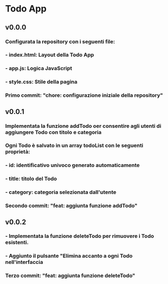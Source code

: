 # Todo App

## v0.0.0
### Configurata la repository con i seguenti file:
### - index.html: Layout della Todo App
### - app.js: Logica JavaScript
### - style.css: Stile della pagina
###
### Primo commit: "chore: configurazione iniziale della repository"

## v0.0.1
### Implementata la funzione addTodo oer consentire agli utenti di aggiungere Todo con titolo e categoria
### Ogni Todo è salvato in un array todoList con le seguenti proprietà:
### - id: identificativo univoco generato automaticamente
### - title: titolo del Todo
### - category: categoria selezionata dall'utente
### 
### Secondo commit: "feat: aggiunta funzione addTodo"
###

## v0.0.2
### - Implementata la funzione deleteTodo per rimuovere i Todo esistenti.
### - Aggiunto il pulsante "Elimina accanto a ogni Todo nell'interfaccia
### 
### Terzo commit: "feat: aggiunta funzione deleteTodo"
###
###
###
###
